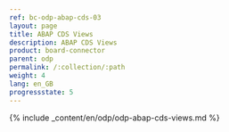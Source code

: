 ```yaml
---
ref: bc-odp-abap-cds-03
layout: page
title: ABAP CDS Views
description: ABAP CDS Views
product: board-connector
parent: odp
permalink: /:collection/:path
weight: 4
lang: en_GB
progressstate: 5
---
```


{% include _content/en/odp/odp-abap-cds-views.md %} 